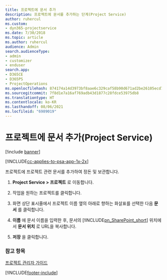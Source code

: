 ```yaml
---
title: 프로젝트에 문서 추가
description: 프로젝트에 문서를 추가하는 단계(Project Service)
author: ruhercul
ms.custom:
- dyn365-projectservice
ms.date: 7/30/2018
ms.topic: article
ms.author: ruhercul
audience: Admin
search.audienceType:
- admin
- customizer
- enduser
search.app:
- D365CE
- D365PS
- ProjectOperations
ms.openlocfilehash: 874174a14d3973bf8aae6c329caf58b90d671ad2be26105ecd721825b92c0f7b
ms.sourcegitcommit: 7f8d1e7a16af769adb43d1877c28fdce53975db8
ms.translationtype: HT
ms.contentlocale: ko-KR
ms.lasthandoff: 08/06/2021
ms.locfileid: "6989019"
---
```

# <a name="add-documents-to-a-project-project-service"></a>프로젝트에 문서 추가(Project Service)

[!include [banner](../includes/psa-now-project-operations.md)]

[!INCLUDE[cc-applies-to-psa-app-1x-2x](../includes/cc-applies-to-psa-app-1x-2x.md)]

프로젝트에 프로젝트 관련 문서를 추가하여 정돈 및 보관합니다.  
  
1. **Project Service > 프로젝트** 로 이동합니다.  
  
2. 작업을 원하는 프로젝트를 클릭합니다.  
  
3. 화면 상단 표시줄에서 프로젝트 이름 옆의 아래로 향하는 화살표를 선택한 다음 **문서** 를 클릭합니다.  
  
4. **이름** 에 문서 이름을 입력한 후, 문서의 [!INCLUDE[pn_SharePoint_short](../includes/pn-sharepoint-short.md)] 위치에서 **문서 위치** 로 URL을 복사합니다.  
  
5. **저장** 을 클릭합니다.  
  
### <a name="see-also"></a>참고 항목  
 [프로젝트 관리자 가이드](../psa/project-manager-guide.md)


[!INCLUDE[footer-include](../includes/footer-banner.md)]